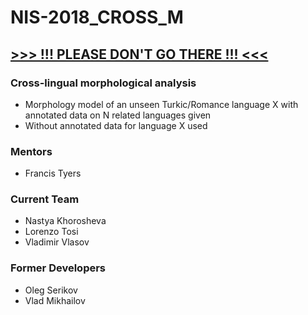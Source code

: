 # NIS-2018_CROSS_M

## [>>> !!! PLEASE DON'T GO THERE !!! <<<](https://nis-2018-cross-m.github.io/cross-lingual-morph-analysis/frontend)

### Cross-lingual morphological analysis

* Morphology model of an unseen Turkic/Romance language X with annotated data on N related languages given
* Without annotated data for language X used

### Mentors

* Francis Tyers

### Current Team

* Nastya Khorosheva
* Lorenzo Tosi
* Vladimir Vlasov

### Former Developers

* Oleg Serikov
* Vlad Mikhailov
